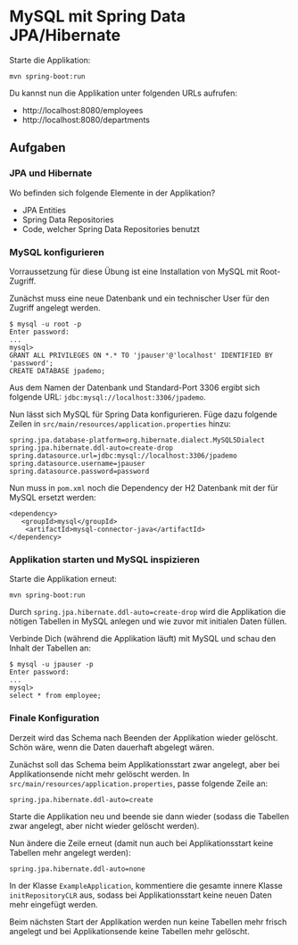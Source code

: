 # MySQL mit Spring Data JPA/Hibernate

Starte die Applikation:

    mvn spring-boot:run
    
Du kannst nun die Applikation unter folgenden URLs aufrufen: 
- http://localhost:8080/employees
- http://localhost:8080/departments

## Aufgaben

### JPA und Hibernate

Wo befinden sich folgende Elemente in der Applikation?

- JPA Entities
- Spring Data Repositories
- Code, welcher Spring Data Repositories benutzt

### MySQL konfigurieren

Vorraussetzung für diese Übung ist eine Installation von MySQL mit Root-Zugriff.

Zunächst muss eine neue Datenbank und ein technischer User für den Zugriff angelegt werden.

    $ mysql -u root -p
    Enter password: 
    ...
    mysql> 
    GRANT ALL PRIVILEGES ON *.* TO 'jpauser'@'localhost' IDENTIFIED BY 'password';
    CREATE DATABASE jpademo;

Aus dem Namen der Datenbank und Standard-Port 3306 ergibt sich folgende URL: `jdbc:mysql://localhost:3306/jpademo`.

Nun lässt sich MySQL für Spring Data konfigurieren. 
Füge dazu folgende Zeilen in `src/main/resources/application.properties` hinzu:

    spring.jpa.database-platform=org.hibernate.dialect.MySQL5Dialect
    spring.jpa.hibernate.ddl-auto=create-drop
    spring.datasource.url=jdbc:mysql://localhost:3306/jpademo
    spring.datasource.username=jpauser
    spring.datasource.password=password
    
Nun muss in `pom.xml` noch die Dependency der H2 Datenbank mit der für MySQL ersetzt werden: 

    <dependency>
       <groupId>mysql</groupId>
        <artifactId>mysql-connector-java</artifactId>
    </dependency>

### Applikation starten und MySQL inspizieren

Starte die Applikation erneut:

    mvn spring-boot:run
    
Durch `spring.jpa.hibernate.ddl-auto=create-drop` wird die Applikation die nötigen Tabellen in MySQL
anlegen und wie zuvor mit initialen Daten füllen.

Verbinde Dich (während die Applikation läuft) mit MySQL und schau den Inhalt der Tabellen an:

    $ mysql -u jpauser -p
    Enter password: 
    ...
    mysql> 
    select * from employee;
    
### Finale Konfiguration

Derzeit wird das Schema nach Beenden der Applikation wieder gelöscht. Schön wäre, wenn die Daten dauerhaft abgelegt wären.

Zunächst soll das Schema beim Applikationsstart zwar angelegt, aber bei Applikationsende nicht mehr gelöscht werden.
In `src/main/resources/application.properties`, passe folgende Zeile an:

    spring.jpa.hibernate.ddl-auto=create
    
Starte die Applikation neu und beende sie dann wieder (sodass die Tabellen zwar angelegt,
aber nicht wieder gelöscht werden). 

Nun ändere die Zeile erneut (damit nun auch bei Applikationsstart keine Tabellen mehr angelegt werden):

    spring.jpa.hibernate.ddl-auto=none
    
In der Klasse `ExampleApplication`, kommentiere die gesamte innere Klasse `initRepositoryCLR` aus, sodass
bei Applikationsstart keine neuen Daten mehr eingefügt werden.

Beim nächsten Start der Applikation werden nun keine Tabellen mehr frisch angelegt und bei Applikationsende
keine Tabellen mehr gelöscht.
